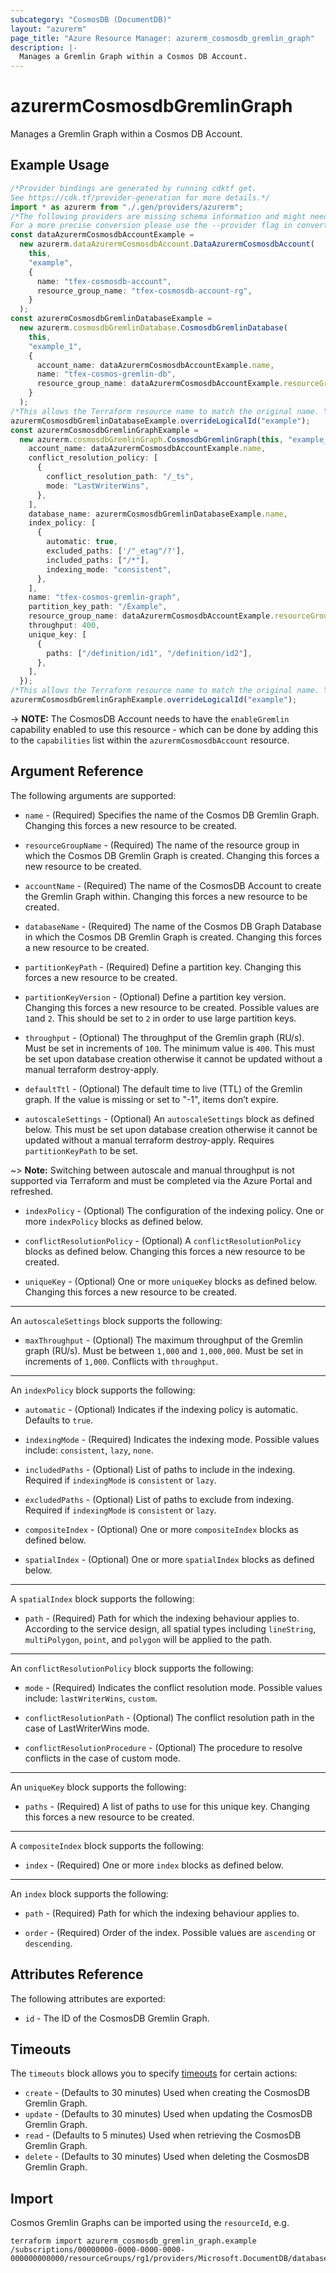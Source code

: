 ```yaml
---
subcategory: "CosmosDB (DocumentDB)"
layout: "azurerm"
page_title: "Azure Resource Manager: azurerm_cosmosdb_gremlin_graph"
description: |-
  Manages a Gremlin Graph within a Cosmos DB Account.
---
```


# azurermCosmosdbGremlinGraph

Manages a Gremlin Graph within a Cosmos DB Account.

## Example Usage

```typescript
/*Provider bindings are generated by running cdktf get.
See https://cdk.tf/provider-generation for more details.*/
import * as azurerm from "./.gen/providers/azurerm";
/*The following providers are missing schema information and might need manual adjustments to synthesize correctly: azurerm.
For a more precise conversion please use the --provider flag in convert.*/
const dataAzurermCosmosdbAccountExample =
  new azurerm.dataAzurermCosmosdbAccount.DataAzurermCosmosdbAccount(
    this,
    "example",
    {
      name: "tfex-cosmosdb-account",
      resource_group_name: "tfex-cosmosdb-account-rg",
    }
  );
const azurermCosmosdbGremlinDatabaseExample =
  new azurerm.cosmosdbGremlinDatabase.CosmosdbGremlinDatabase(
    this,
    "example_1",
    {
      account_name: dataAzurermCosmosdbAccountExample.name,
      name: "tfex-cosmos-gremlin-db",
      resource_group_name: dataAzurermCosmosdbAccountExample.resourceGroupName,
    }
  );
/*This allows the Terraform resource name to match the original name. You can remove the call if you don't need them to match.*/
azurermCosmosdbGremlinDatabaseExample.overrideLogicalId("example");
const azurermCosmosdbGremlinGraphExample =
  new azurerm.cosmosdbGremlinGraph.CosmosdbGremlinGraph(this, "example_2", {
    account_name: dataAzurermCosmosdbAccountExample.name,
    conflict_resolution_policy: [
      {
        conflict_resolution_path: "/_ts",
        mode: "LastWriterWins",
      },
    ],
    database_name: azurermCosmosdbGremlinDatabaseExample.name,
    index_policy: [
      {
        automatic: true,
        excluded_paths: ['/"_etag"/?'],
        included_paths: ["/*"],
        indexing_mode: "consistent",
      },
    ],
    name: "tfex-cosmos-gremlin-graph",
    partition_key_path: "/Example",
    resource_group_name: dataAzurermCosmosdbAccountExample.resourceGroupName,
    throughput: 400,
    unique_key: [
      {
        paths: ["/definition/id1", "/definition/id2"],
      },
    ],
  });
/*This allows the Terraform resource name to match the original name. You can remove the call if you don't need them to match.*/
azurermCosmosdbGremlinGraphExample.overrideLogicalId("example");

```

\-> **NOTE:** The CosmosDB Account needs to have the `enableGremlin` capability enabled to use this resource - which can be done by adding this to the `capabilities` list within the `azurermCosmosdbAccount` resource.

## Argument Reference

The following arguments are supported:

*   `name` - (Required) Specifies the name of the Cosmos DB Gremlin Graph. Changing this forces a new resource to be created.

*   `resourceGroupName` - (Required) The name of the resource group in which the Cosmos DB Gremlin Graph is created. Changing this forces a new resource to be created.

*   `accountName` - (Required) The name of the CosmosDB Account to create the Gremlin Graph within. Changing this forces a new resource to be created.

*   `databaseName` - (Required) The name of the Cosmos DB Graph Database in which the Cosmos DB Gremlin Graph is created. Changing this forces a new resource to be created.

*   `partitionKeyPath` - (Required) Define a partition key. Changing this forces a new resource to be created.

*   `partitionKeyVersion` - (Optional) Define a partition key version. Changing this forces a new resource to be created. Possible values are `1`and `2`. This should be set to `2` in order to use large partition keys.

*   `throughput` - (Optional) The throughput of the Gremlin graph (RU/s). Must be set in increments of `100`. The minimum value is `400`. This must be set upon database creation otherwise it cannot be updated without a manual terraform destroy-apply.

*   `defaultTtl` - (Optional) The default time to live (TTL) of the Gremlin graph. If the value is missing or set to "-1", items don’t expire.

*   `autoscaleSettings` - (Optional) An `autoscaleSettings` block as defined below. This must be set upon database creation otherwise it cannot be updated without a manual terraform destroy-apply. Requires `partitionKeyPath` to be set.

\~> **Note:** Switching between autoscale and manual throughput is not supported via Terraform and must be completed via the Azure Portal and refreshed.

*   `indexPolicy` - (Optional) The configuration of the indexing policy. One or more `indexPolicy` blocks as defined below.

*   `conflictResolutionPolicy` - (Optional) A `conflictResolutionPolicy` blocks as defined below. Changing this forces a new resource to be created.

*   `uniqueKey` - (Optional) One or more `uniqueKey` blocks as defined below. Changing this forces a new resource to be created.

***

An `autoscaleSettings` block supports the following:

* `maxThroughput` - (Optional) The maximum throughput of the Gremlin graph (RU/s). Must be between `1,000` and `1,000,000`. Must be set in increments of `1,000`. Conflicts with `throughput`.

***

An `indexPolicy` block supports the following:

*   `automatic` - (Optional) Indicates if the indexing policy is automatic. Defaults to `true`.

*   `indexingMode` - (Required) Indicates the indexing mode. Possible values include: `consistent`, `lazy`, `none`.

*   `includedPaths` - (Optional) List of paths to include in the indexing. Required if `indexingMode` is `consistent` or `lazy`.

*   `excludedPaths` - (Optional) List of paths to exclude from indexing. Required if `indexingMode` is `consistent` or `lazy`.

*   `compositeIndex` - (Optional) One or more `compositeIndex` blocks as defined below.

*   `spatialIndex` - (Optional) One or more `spatialIndex` blocks as defined below.

***

A `spatialIndex` block supports the following:

* `path` - (Required) Path for which the indexing behaviour applies to. According to the service design, all spatial types including `lineString`, `multiPolygon`, `point`, and `polygon` will be applied to the path.

***

An `conflictResolutionPolicy` block supports the following:

*   `mode` - (Required) Indicates the conflict resolution mode. Possible values include: `lastWriterWins`, `custom`.

*   `conflictResolutionPath` - (Optional) The conflict resolution path in the case of LastWriterWins mode.

*   `conflictResolutionProcedure` - (Optional) The procedure to resolve conflicts in the case of custom mode.

***

An `uniqueKey` block supports the following:

* `paths` - (Required) A list of paths to use for this unique key. Changing this forces a new resource to be created.

***

A `compositeIndex` block supports the following:

* `index` - (Required) One or more `index` blocks as defined below.

***

An `index` block supports the following:

*   `path` - (Required) Path for which the indexing behaviour applies to.

*   `order` - (Required) Order of the index. Possible values are `ascending` or `descending`.

## Attributes Reference

The following attributes are exported:

* `id` - The ID of the CosmosDB Gremlin Graph.

## Timeouts

The `timeouts` block allows you to specify [timeouts](https://www.terraform.io/language/resources/syntax#operation-timeouts) for certain actions:

* `create` - (Defaults to 30 minutes) Used when creating the CosmosDB Gremlin Graph.
* `update` - (Defaults to 30 minutes) Used when updating the CosmosDB Gremlin Graph.
* `read` - (Defaults to 5 minutes) Used when retrieving the CosmosDB Gremlin Graph.
* `delete` - (Defaults to 30 minutes) Used when deleting the CosmosDB Gremlin Graph.

## Import

Cosmos Gremlin Graphs can be imported using the `resourceId`, e.g.

```console
terraform import azurerm_cosmosdb_gremlin_graph.example /subscriptions/00000000-0000-0000-0000-000000000000/resourceGroups/rg1/providers/Microsoft.DocumentDB/databaseAccounts/account1/gremlinDatabases/db1/graphs/graphs1
```
